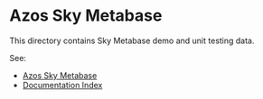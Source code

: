 # Azos Sky Metabase

This directory contains Sky Metabase demo and unit testing data.

See:
 
- [Azos Sky Metabase](/src/Azos.Sky/Metabase)
- [Documentation Index](/src/documentation-index.md)